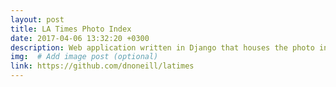 ```yaml
---
layout: post
title: LA Times Photo Index
date: 2017-04-06 13:32:20 +0300
description: Web application written in Django that houses the photo index for UCLA's LA Times photographic index.
img:  # Add image post (optional)
link: https://github.com/dnoneill/latimes
---
```

